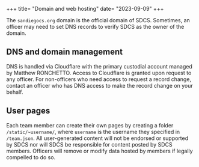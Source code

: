 +++
title= "Domain and web hosting"
date= "2023-09-09"
+++

The `sandiegocs.org` domain is the official domain of SDCS. Sometimes, an officer may need to set DNS records to verify SDCS as the owner of the domain.

## DNS and domain management
DNS is handled via Cloudflare with the primary custodial account managed by Matthew RONCHETTO. Access to Cloudflare is granted upon request to any officer. For non-officers who need access to request a record change, contact an officer who has DNS access to make the record change on your behalf.

## User pages
Each team member can create their own pages by creating a folder `/static/~username/`, where `username` is the username they specified in `/team.json`. All user-generated content will not be endorsed or supported by SDCS nor will SDCS be responsible for content posted by SDCS members. Officers will remove or modify data hosted by members if legally compelled to do so.
